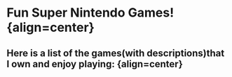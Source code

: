 # Fun Super Nintendo Games! {align=center}
## Here is a list of the games(with descriptions)that I own and enjoy playing: {align=center}
